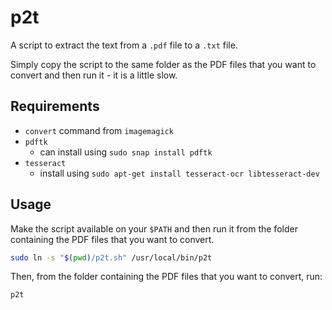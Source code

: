 # p2t
A script to extract the text from a `.pdf` file to a `.txt` file.

Simply copy the script to the same folder as the PDF files that you want to convert and then run it - it is a little slow.

## Requirements

- `convert` command from `imagemagick`
- `pdftk`
  - can install using `sudo snap install pdftk`
- `tesseract`
  - install using `sudo apt-get install tesseract-ocr libtesseract-dev`

## Usage

Make the script available on your `$PATH` and then run it from the folder containing the PDF files that you want to convert.

```bash
sudo ln -s "$(pwd)/p2t.sh" /usr/local/bin/p2t
```

Then, from the folder containing the PDF files that you want to convert, run:

```bash
p2t 
```
